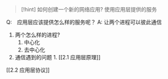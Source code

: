 >[!hint] 如何创建一个新的网络应用?
>使用应用层提供的服务

Q:　应用层应该提供怎么样的服务呢？
A:  让两个进程可以彼此通信 

1. 两个怎么样的进程?
	1. 中心化
	2. 去中心化
2. 通信遇到的问题
	1. 
[[2.1 应用层原理]]

[[2.2 应用层协议]]